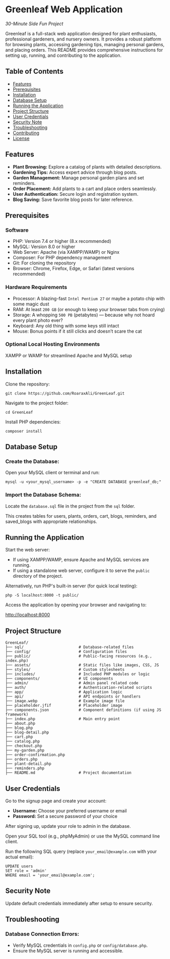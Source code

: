   <h1>Greenleaf Web Application</h1>

  <p><em>30-Minute Side Fun Project</em></p>

  <p>Greenleaf is a full-stack web application designed for plant enthusiasts, professional gardeners, and nursery owners. It provides a robust platform for browsing plants, accessing gardening tips, managing personal gardens, and placing orders. This README provides comprehensive instructions for setting up, running, and contributing to the application.</p>

  <h2>Table of Contents</h2>
  <ul>
    <li><a href="#features">Features</a></li>
    <li><a href="#prerequisites">Prerequisites</a></li>
    <li><a href="#installation">Installation</a></li>
    <li><a href="#database-setup">Database Setup</a></li>
    <li><a href="#running-the-application">Running the Application</a></li>
    <li><a href="#project-structure">Project Structure</a></li>
    <li><a href="#user-credentials">User Credentials</a></li>
    <li><a href="#security-note">Security Note</a></li>
    <li><a href="#troubleshooting">Troubleshooting</a></li>
    <li><a href="#contributing">Contributing</a></li>
    <li><a href="#license">License</a></li>
  </ul>

  <h2 id="features">Features</h2>
  <ul>
    <li><strong>Plant Browsing:</strong> Explore a catalog of plants with detailed descriptions.</li>
    <li><strong>Gardening Tips:</strong> Access expert advice through blog posts.</li>
    <li><strong>Garden Management:</strong> Manage personal garden plans and set reminders.</li>
    <li><strong>Order Placement:</strong> Add plants to a cart and place orders seamlessly.</li>
    <li><strong>User Authentication:</strong> Secure login and registration system.</li>
    <li><strong>Blog Saving:</strong> Save favorite blog posts for later reference.</li>
  </ul>

  <h2 id="prerequisites">Prerequisites</h2>

  <h3>Software</h3>
  <ul>
    <li>PHP: Version 7.4 or higher (8.x recommended)</li>
    <li>MySQL: Version 8.0 or higher</li>
    <li>Web Server: Apache (via XAMPP/WAMP) or Nginx</li>
    <li>Composer: For PHP dependency management</li>
    <li>Git: For cloning the repository</li>
    <li>Browser: Chrome, Firefox, Edge, or Safari (latest versions recommended)</li>
  </ul>

  <h3>Hardware Requirements</h3>
  <ul>
    <li>Processor: A blazing-fast <code>Intel Pentium 27</code> or maybe a potato chip with some magic dust</li>
    <li>RAM: At least <code>200 GB</code> (or enough to keep your browser tabs from crying)</li>
    <li>Storage: A whopping <code>500 PB</code> (petabytes) — because why not hoard every plant photo ever?</li>
    <li>Keyboard: Any old thing with some keys still intact</li>
    <li>Mouse: Bonus points if it still clicks and doesn’t scare the cat</li>
  </ul>

  <h3>Optional Local Hosting Environments</h3>
  <p>XAMPP or WAMP for streamlined Apache and MySQL setup</p>

  <h2 id="installation">Installation</h2>
  <p>Clone the repository:</p>
  <pre><code>git clone https://github.com/RoaraxAli/GreenLeaf.git</code></pre>

  <p>Navigate to the project folder:</p>
  <pre><code>cd GreenLeaf</code></pre>

  <p>Install PHP dependencies:</p>
  <pre><code>composer install</code></pre>

  <h2 id="database-setup">Database Setup</h2>

  <h3>Create the Database:</h3>
  <p>Open your MySQL client or terminal and run:</p>
  <pre><code>mysql -u &lt;your_mysql_username&gt; -p -e "CREATE DATABASE greenleaf_db;"</code></pre>

  <h3>Import the Database Schema:</h3>
  <p>Locate the <code>database.sql</code> file in the project from the <code>sql</code> folder.</p>
  <p>This creates tables for users, plants, orders, cart, blogs, reminders, and saved_blogs with appropriate relationships.</p>

  <h2 id="running-the-application">Running the Application</h2>

  <p>Start the web server:</p>
  <ul>
    <li>If using XAMPP/WAMP, ensure Apache and MySQL services are running.</li>
    <li>If using a standalone web server, configure it to serve the <code>public</code> directory of the project.</li>
  </ul>
  <p>Alternatively, run PHP's built-in server (for quick local testing):</p>
  <pre><code>php -S localhost:8000 -t public/</code></pre>

  <p>Access the application by opening your browser and navigating to:</p>
  <p><a href="http://localhost:8000" target="_blank" rel="noopener noreferrer">http://localhost:8000</a></p>

  <h2 id="project-structure">Project Structure</h2>
  <pre><code>GreenLeaf/
├── sql/                        # Database-related files
├── config/                     # Configuration files
├── public/                     # Public-facing resources (e.g., index.php)
├── assets/                     # Static files like images, CSS, JS
├── styles/                     # Custom stylesheets
├── includes/                   # Included PHP modules or logic
├── components/                 # UI components
├── admin/                      # Admin panel related code
├── auth/                       # Authentication-related scripts
├── app/                        # Application logic
├── api/                        # API endpoints or handlers
├── image.webp                  # Example image file
├── placeholder.jfif            # Placeholder image
├── components.json             # Component definitions (if using JS framework)
├── index.php                   # Main entry point
├── about.php
├── blog.php
├── blog-detail.php
├── cart.php
├── catalog.php
├── checkout.php
├── my-garden.php
├── order-confirmation.php
├── orders.php
├── plant-detail.php
├── reminders.php
├── README.md                   # Project documentation
</code></pre>

  <h2 id="user-credentials">User Credentials</h2>
  <p>Go to the signup page and create your account:</p>
  <ul>
    <li><strong>Username:</strong> Choose your preferred username or email</li>
    <li><strong>Password:</strong> Set a secure password of your choice</li>
  </ul>
  <p>After signing up, update your role to admin in the database.</p>
  <p>Open your SQL tool (e.g., phpMyAdmin) or use the MySQL command line client.</p>
  <p>Run the following SQL query (replace <code>your_email@example.com</code> with your actual email):</p>
  <pre><code>UPDATE users
SET role = 'admin'
WHERE email = 'your_email@example.com';</code></pre>

  <h2 id="security-note">Security Note</h2>
  <p>Update default credentials immediately after setup to ensure security.</p>

  <h2 id="troubleshooting">Troubleshooting</h2>

  <h3>Database Connection Errors:</h3>
  <ul>
    <li>Verify MySQL credentials in <code>config.php</code> or <code>config/database.php</code>.</li>
    <li>Ensure the MySQL server is running and accessible.</li>
  </
